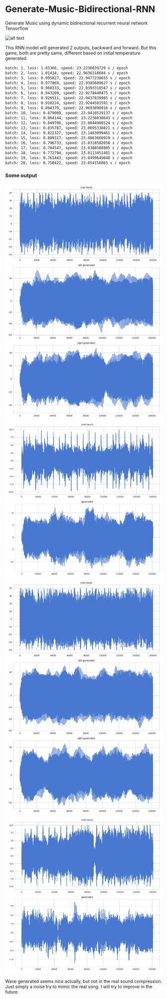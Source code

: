 # Generate-Music-Bidirectional-RNN
Generate Music using dynamic bidirectional recurrent neural network Tensorflow

![alt text](http://colah.github.io/posts/2015-09-NN-Types-FP/img/RNN-bidirectional.png)

This RNN model will generated 2 outputs, backward and forward. But this game, both are pretty same, different based on initial temperature generated.

```text
batch: 1, loss: 1.03366, speed: 23.2230839729 s / epoch
batch: 2, loss: 1.01434, speed: 22.9636318684 s / epoch
batch: 3, loss: 0.995827, speed: 22.9477238655 s / epoch
batch: 4, loss: 0.977869, speed: 22.9385609627 s / epoch
batch: 5, loss: 0.960333, speed: 22.9393310547 s / epoch
batch: 6, loss: 0.943209, speed: 22.9278440475 s / epoch
batch: 7, loss: 0.926511, speed: 22.9437839985 s / epoch
batch: 8, loss: 0.910224, speed: 22.9244501591 s / epoch
batch: 9, loss: 0.894379, speed: 22.9693090916 s / epoch
batch: 10, loss: 0.879009, speed: 22.9410529137 s / epoch
batch: 11, loss: 0.864144, speed: 23.2230038643 s / epoch
batch: 12, loss: 0.849706, speed: 23.0044908524 s / epoch
batch: 13, loss: 0.835787, speed: 23.0095338821 s / epoch
batch: 14, loss: 0.822327, speed: 23.1483099461 s / epoch
batch: 15, loss: 0.809317, speed: 23.0863668919 s / epoch
batch: 16, loss: 0.796733, speed: 23.0318582058 s / epoch
batch: 17, loss: 0.784547, speed: 23.0388588905 s / epoch
batch: 18, loss: 0.772794, speed: 23.0113451481 s / epoch
batch: 19, loss: 0.761443, speed: 23.0499649048 s / epoch
batch: 20, loss: 0.750422, speed: 23.054156065 s / epoch
```

### Some output

![alt text](graph.png)
![alt text](output/10epoch.png)
![alt text](output/graph.png)
![alt text](output/music.png)

Wave generated seems nice actually, but not in the real sound compression. Just simply a noise try to mimic the real song. I will try to improve in the future.
